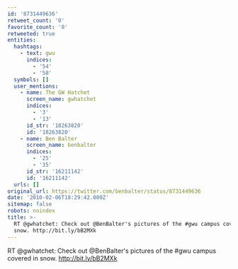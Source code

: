```yaml
---
id: '8731449636'
retweet_count: '0'
favorite_count: '0'
retweeted: true
entities:
  hashtags:
    - text: gwu
      indices:
        - '54'
        - '58'
  symbols: []
  user_mentions:
    - name: The GW Hatchet
      screen_name: gwhatchet
      indices:
        - '3'
        - '13'
      id_str: '18263820'
      id: '18263820'
    - name: Ben Balter
      screen_name: benbalter
      indices:
        - '25'
        - '35'
      id_str: '16211142'
      id: '16211142'
  urls: []
original_url: https://twitter.com/benbalter/status/8731449636
date: '2010-02-06T18:29:42.000Z'
sitemap: false
robots: noindex
title: >-
  RT @gwhatchet: Check out @BenBalter's pictures of the #gwu campus covered in
  snow. http://bit.ly/bB2MXk
---
```


RT @gwhatchet: Check out @BenBalter's pictures of the #gwu campus covered in snow. http://bit.ly/bB2MXk
